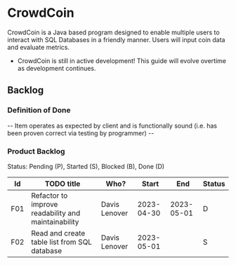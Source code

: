 # CrowdCoin
CrowdCoin is a Java based program designed to enable multiple users to interact with SQL Databases in a friendly manner. Users will input coin data and evaluate metrics.
- CrowdCoin is still in active development! This guide will evolve overtime as development continues.

## Backlog

### Definition of Done

-- Item operates as expected by client and is functionally sound (i.e. has been proven correct via testing by programmer) --

### Product Backlog
Status: Pending (P), Started (S), Blocked (B), Done (D)

| Id  | TODO title                                         | Who?               | Start      | End        | Status |
|:---:|----------------------------------------------------|--------------------|------------|------------|--------|
| F01 | Refactor to improve readability and maintainability | Davis Lenover      | 2023-04-30 | 2023-05-01 | D      |
| F02 | Read and create table list from SQL database       | Davis Lenover      | 2023-05-01 |            | S      |

